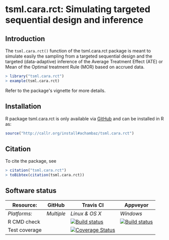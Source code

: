 # tsml.cara.rct: Simulating targeted sequential design and inference 

## Introduction

The  `tsml.cara.rct()`  function of  the  tsml.cara.rct  package is  meant  to
simulate  easily  the sampling  from  a  targeted  sequential design  and  the
targeted (data-adaptive)  inference of the  Average Treatment Effect  (ATE) or
Mean of the Optimal treatment Rule (MOR) based on accrued data.

```r
> library("tsml.cara.rct")
> example(tsml.cara.rct)
```

Refer to the package's vignette for more details.

## Installation 

R       package      tsml.cara.rct       is      only       available      via
[GitHub](https://github.com/achambaz/tsml.cara.rct) and can  be installed in R
as:

```r 
source("http://callr.org/install#achambaz/tsml.cara.rct") 
```

## Citation

To cite the package, see 

```r
> citation("tsml.cara.rct")
> toBibtex(citation(tsml.cara.rct))
```



## Software status

| Resource:     | GitHub        | Travis CI      | Appveyor         |
| ------------- | ------------------- | -------------- | ---------------- |
| _Platforms:_  | _Multiple_          | _Linux & OS X_ | _Windows_        |
| R CMD check  | | <a href="https://travis-ci.org/achambaz/tsml.cara.rct"><img src="https://travis-ci.org/achambaz/tsml.cara.rct.svg" alt="Build status"></a> | <a href="https://ci.appveyor.com/project/achambaz/tsml-cara-rct"><img src="https://ci.appveyor.com/api/projects/status/github/achambaz/tsml.cara.rct?svg=true" alt="Build status"></a> |
| Test coverage | | <a href="https://codecov.io/gh/achambaz/tsml.cara.rct"><img src="https://codecov.io/gh/achambaz/tsml.cara.rct/branch/master/graph/badge.svg" alt="Coverage Status"/></a> | |
